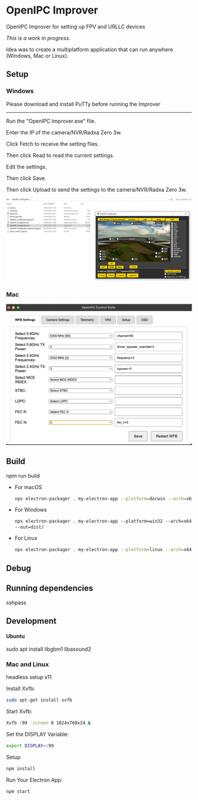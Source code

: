 # OpenIPC Improver

OpenIPC Improver for setting up FPV and URLLC devices

*This is a work in progress.*

Idea was to create a multiplatform application that can run anywhere (Windows, Mac or Linux).


## Setup


### Windows

Please download and install PuTTy before running the Improver

---

Run the "OpenIPC Improver.exe" file.

Enter the IP of the camera/NVR/Radxa Zero 3w.

Click Fetch to receive the setting files.

Then click Read to read the current settings.

Edit the settings.

Then click Save.

Then click Upload to send the settings to the camera/NVR/Radxa Zero 3w.

![alt text](./images/configurator.png)

### Mac

![alt text](./images/openipc-control-suite.png)



## Build
npm run build

* For macOS
    ```bash
    npx electron-packager . my-electron-app --platform=darwin --arch=x64 --out=dist/
    ```

* For Windows
    ```shell
    npx electron-packager . my-electron-app --platform=win32 --arch=x64 --out=dist/
    ```

* For Linux
    ```bash
    npx electron-packager . my-electron-app --platform=linux --arch=x64 --out=dist/
    ```



## Debug





## Running dependencies

sshpass



## Development

#### Ubuntu

sudo apt install libgbm1 libasound2

### Mac and Linux

headless setup x11

Install Xvfb:
```bash
sudo apt-get install xvfb
```
Start Xvfb:
```bash
Xvfb :99 -screen 0 1024x768x24 &
```

Set the DISPLAY Variable:
```bash
export DISPLAY=:99
```

Setup
```bash
npm install
```

Run Your Electron App:

```bash
npm start
```
